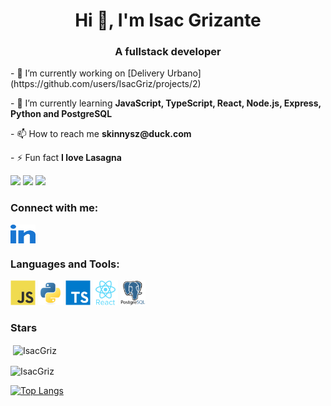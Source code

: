 <h1 align="center">Hi 👋, I'm Isac Grizante</h1>
<h3 align="center">A fullstack developer</h3>
<p>- 🔭 I’m currently working on [Delivery Urbano](https://github.com/users/IsacGriz/projects/2)</p>
<p>- 🌱 I’m currently learning <strong>JavaScript, TypeScript, React, Node.js, Express, Python and PostgreSQL</strong></p>

<p>- 📫 How to reach me <strong>skinnysz@duck.com</strong></p>
<p>- ⚡ Fun fact <strong>I love Lasagna</strong></p>

<div> <a href="https://www.linkedin.com/in/isacgrizante" target="_blank"><img src="https://img.shields.io/badge/LinkedIn-0077B5?style=for-the-badge&logo=linkedin&logoColor=white" target="_blank"></a>
<a href="https://github.com/IsacGriz" target="_blank"><img src="https://img.shields.io/badge/GitHub-100000?style=for-the-badge&logo=github&logoColor=white" target="_blank"></a>
<a href = "mailto:skinnysz@duck.com"><img src="https://img.shields.io/badge/-Gmail-%23333?style=for-the-badge&logo=gmail&logoColor=white" target="_blank"></a>
</div><h3 align="left">Connect with me:</h3>
<p align="left">
<a href="https://linkedin.com/in/isacgrizante" target="blank"><img align="center" src="https://raw.githubusercontent.com/teamedwardforever/Readme-Generator/71f25dd8b98329b168142a6b782a107b75eab178/svg/Social/linked-in-alt.svg" alt="isacgrizante" height="30" width="40" /></a></p>

<h3 align="left">Languages and Tools:</h3>
<p align="left">
<img src="https://raw.githubusercontent.com/teamedwardforever/Readme-Generator/71f25dd8b98329b168142a6b782a107b75eab178/svg/Skills/Languages/javascript-original.svg" alt="Javascript" width="40" height="40"/>
<img src="https://raw.githubusercontent.com/teamedwardforever/Readme-Generator/71f25dd8b98329b168142a6b782a107b75eab178/svg/Skills/Languages/python-original.svg" alt="Python" width="40" height="40"/>
<img src="https://raw.githubusercontent.com/teamedwardforever/Readme-Generator/71f25dd8b98329b168142a6b782a107b75eab178/svg/Skills/Languages/typescript-original.svg" alt="Typescript" width="40" height="40"/>
<img src="https://raw.githubusercontent.com/teamedwardforever/Readme-Generator/71f25dd8b98329b168142a6b782a107b75eab178/svg/Skills/Frontend/react-original-wordmark.svg" alt="React" width="40" height="40"/>
<img src="https://raw.githubusercontent.com/teamedwardforever/Readme-Generator/71f25dd8b98329b168142a6b782a107b75eab178/svg/Skills/Database/postgresql-original-wordmark.svg" alt="Postgresql" width="40" height="40"/>
</p>

<h3 align="left">Stars</h3>
<p>&nbsp;<img align="center" height="180em" src="https://github-readme-stats.vercel.app/api?username=IsacGriz&show_icons=true&locale=en&theme=" alt="IsacGriz" /></p>

<p><img align="center" height="180em" src="https://github-readme-streak-stats.herokuapp.com/?user=IsacGriz&theme=dracula" alt="IsacGriz" /></p>

[![Top Langs](https://github-readme-stats.vercel.app/api/top-langs/?username=IsacGriz&layout=donut)](https://github.com/anuraghazra/github-readme-stats)
